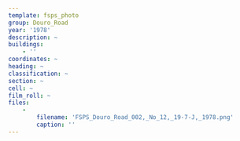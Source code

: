 ```yaml
---
template: fsps_photo
group: Douro_Road
year: '1978'
description: ~
buildings:
    - ''
coordinates: ~
heading: ~
classification: ~
section: ~
cell: ~
film_roll: ~
files:
    -
        filename: 'FSPS_Douro_Road_002,_No_12,_19-7-J,_1978.png'
        caption: ''
---
```

